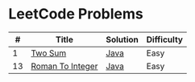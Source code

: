 LeetCode Problems
=================


| # | Title | Solution | Difficulty |
|---| ----- | -------- | ---------- |
|1|[Two Sum](https://leetcode.com/problems/two-sum/) | [Java](https://github.com/rokas293/LeetCode-Problems/blob/74c17f57959c90380eb9ac0f01a3e45e2209b008/Top%20100%20Liked%20Questions/TwoSum/TwoSum.java)|Easy|
|13|[Roman To Integer](https://leetcode.com/problems/roman-to-integer/) | [Java](https://github.com/rokas293/LeetCode-Problems/blob/76c31d4ed09681a6ec11b78ab3ff3db31d922914/Top%20100%20Liked%20Questions/RomanToInteger/RomanToInteger.java)|Easy|
